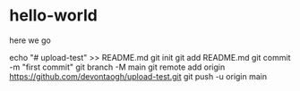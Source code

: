 # hello-world
here we go

echo "# upload-test" >> README.md
git init
git add README.md
git commit -m "first commit"
git branch -M main
git remote add origin https://github.com/devontaogh/upload-test.git
git push -u origin main
